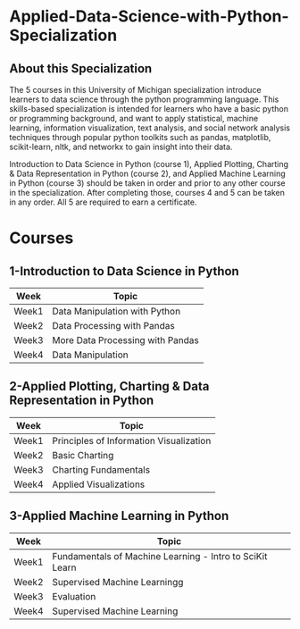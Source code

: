 # Applied-Data-Science-with-Python-Specialization
## About this Specialization
The 5 courses in this University of Michigan specialization introduce learners to data science through the python programming language. This skills-based specialization is intended for learners who have a basic python or programming background, and want to apply statistical, machine learning, information visualization, text analysis, and social network analysis techniques through popular python toolkits such as pandas, matplotlib, scikit-learn, nltk, and networkx to gain insight into their data.

Introduction to Data Science in Python (course 1), Applied Plotting, Charting & Data Representation in Python (course 2), and Applied Machine Learning in Python (course 3) should be taken in order and prior to any other course in the specialization.  After completing those, courses 4 and 5 can be taken in any order.  All 5 are required to earn a certificate.
# Courses

## 1-Introduction to Data Science in Python

       



| Week     | Topic |
| ----------- | ----------- |
| Week1      | Data Manipulation with Python       |
| Week2   | Data Processing with Pandas        |
| Week3     | More Data Processing with Pandas     |
| Week4  | Data Manipulation       |

## 2-Applied Plotting, Charting & Data Representation in Python

       



| Week     | Topic |
| ----------- | ----------- |
| Week1      | Principles of Information Visualization      |
| Week2   |  Basic Charting        |
| Week3     | Charting Fundamentals     |
| Week4  | Applied Visualizations       |

## 3-Applied Machine Learning in Python

       



| Week     | Topic |
| ----------- | ----------- |
| Week1      | Fundamentals of Machine Learning - Intro to SciKit Learn     |
| Week2   |  Supervised Machine Learningg        |
| Week3     | Evaluation     |
| Week4  | Supervised Machine Learning       |


